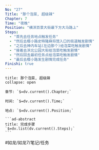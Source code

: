 ```yaml
---
No: "27"
Title: "那个泡菜, 超级辣"
Chapter: 7
Time: "夜晚"
Position: "横滨百景大街最下方大马路上"
Steps:
  - "首先去任务地点触发任务"
  - "然后去樱小路史特隆麻将馆入口的街道触发剧情"
  - "之后去神内车站(左边那个)给泡菜吃触发剧情"
  - "接着去滨北公园大街给泡菜吃触发剧情"
  - "然后回去最初任务点给泡菜吃触发剧情"
  - "最后去樱小路发生剧情完成任务"
Finishi: true
---
```

````ad-question
title: 那个泡菜, 超级辣
collapse: open

章节: `$=dv.current().Chapter;`

时间: `$=dv.current().Time;`

地点: `$=dv.current().Position;`

```ad-abstract
title: 完成步骤
`$=dv.list(dv.current().Steps);`
```
````

#如龙/如龙7/笔记/任务 